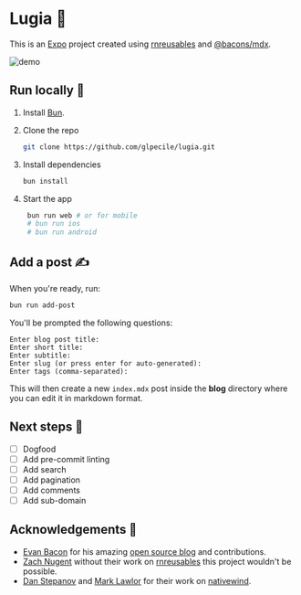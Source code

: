 # Lugia 🐉

This is an [Expo](https://expo.dev) project created using [rnreusables](https://rnr-docs.vercel.app/getting-started/introduction/) and [@bacons/mdx](https://github.com/EvanBacon/expo-mdx).

![demo](https://github.com/user-attachments/assets/1e1845bf-90fa-40ff-93d9-34125c40fa4f)

## Run locally 🚀

1. Install [Bun](https://bun.sh/docs/installation).

2. Clone the repo

    ```bash
    git clone https://github.com/glpecile/lugia.git
    ```

3. Install dependencies

    ```bash
    bun install
    ```

4. Start the app

    ```bash
     bun run web # or for mobile
     # bun run ios
     # bun run android
    ```

## Add a post ✍️

When you're ready, run:

```bash
bun run add-post
```

You'll be prompted the following questions:

```plaintext
Enter blog post title:
Enter short title:
Enter subtitle:
Enter slug (or press enter for auto-generated):
Enter tags (comma-separated):
```

This will then create a new `index.mdx` post inside the **blog** directory where you can edit it in markdown format.

## Next steps 📝

-   [ ] Dogfood
-   [ ] Add pre-commit linting
-   [ ] Add search
-   [ ] Add pagination
-   [ ] Add comments
-   [ ] Add sub-domain

## Acknowledgements 🙏

-   [Evan Bacon](https://bsky.app/profile/bacon.bsky.social) for his amazing [open source blog](https://github.com/EvanBacon/evanbacon.dev) and contributions.
-   [Zach Nugent](https://bsky.app/profile/mrzachnugent.com) without their work on [rnreusables](https://rnr-docs.vercel.app/getting-started/introduction/) this project wouldn't be possible.
-   [Dan Stepanov](https://bsky.app/profile/onlydans.gg) and [Mark Lawlor](https://bsky.app/profile/marklawlor.io) for their work on [nativewind](https://www.nativewind.dev/).
